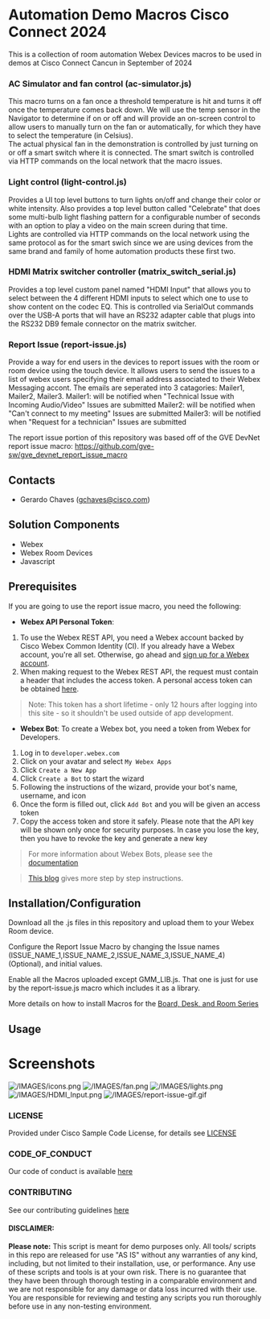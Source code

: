 # Automation Demo Macros Cisco Connect 2024

This is a collection of room automation Webex Devices macros to be used in demos at Cisco Connect Cancun in September of 2024

### AC Simulator and fan control (ac-simulator.js)

This macro turns on a fan once a threshold temperature is hit and turns it off once the temperature comes back down. We will use the temp sensor in the Navigator to determine if on or off and will provide an on-screen control to allow users to manually turn on the fan or automatically, for which they have to select the temperature (in Celsius).  
 The actual physical fan in the demonstration is controlled by just turning on or off a smart switch where it is connected. The smart switch is controlled via HTTP commands on the local network that the macro issues.

### Light control (light-control.js)

Provides a UI top level buttons to turn lights on/off and change their color or white intensity. Also provides a top level button called "Celebrate" that does some multi-bulb light flashing pattern for a configurable number of seconds with an option to play a video on the main screen during that time.  
Lights are controlled via HTTP commands on the local network using the same protocol as for the smart swich since we are using devices from the same brand and family of home automation products these first two.

### HDMI Matrix switcher controller (matrix_switch_serial.js)

Provides a top level custom panel named "HDMI Input" that allows you to select between the 4 different HDMI inputs to select which one to use to show content on the codec EQ. This is controlled via SerialOut commands over the USB-A ports that will have an RS232 adapter cable that plugs into the RS232 DB9 female connector on the matrix switcher.

### Report Issue (report-issue.js)

Provide a way for end users in the devices to report issues with the room or room device using the touch device. It allows users to send the issues to a list of webex users specifying their email address associated to their Webex Messaging accont. The emails are seperated into 3 catagories: Mailer1, Mailer2, Mailer3.
Mailer1: will be notified when "Technical Issue with Incoming Audio/Video" Issues are submitted Mailer2: will be notified when "Can't connect to my meeting" Issues are submitted Mailer3: will be notified when "Request for a technician" Issues are submitted

The report issue portion of this repository was based off of the GVE DevNet report issue macro: https://github.com/gve-sw/gve_devnet_report_issue_macro

## Contacts

- Gerardo Chaves (gchaves@cisco.com)

## Solution Components

- Webex
- Webex Room Devices
- Javascript

## Prerequisites

If you are going to use the report issue macro, you need the following:

- **Webex API Personal Token**:

1. To use the Webex REST API, you need a Webex account backed by Cisco Webex Common Identity (CI). If you already have a Webex account, you're all set. Otherwise, go ahead and [sign up for a Webex account](https://cart.webex.com/sign-up).
2. When making request to the Webex REST API, the request must contain a header that includes the access token. A personal access token can be obtained [here](https://developer.webex.com/docs/getting-started).

> Note: This token has a short lifetime - only 12 hours after logging into this site - so it shouldn't be used outside of app development.

- **Webex Bot**: To create a Webex bot, you need a token from Webex for Developers.

1. Log in to `developer.webex.com`
2. Click on your avatar and select `My Webex Apps`
3. Click `Create a New App`
4. Click `Create a Bot` to start the wizard
5. Following the instructions of the wizard, provide your bot's name, username, and icon
6. Once the form is filled out, click `Add Bot` and you will be given an access token
7. Copy the access token and store it safely. Please note that the API key will be shown only once for security purposes. In case you lose the key, then you have to revoke the key and generate a new key

> For more information about Webex Bots, please see the [documentation](https://developer.webex.com/docs/bots)

> [This blog](https://developer.webex.com/blog/from-zero-to-webex-teams-chatbot-in-15-minutes) gives more step by step instructions.

## Installation/Configuration

Download all the .js files in this repository and upload them to your Webex Room device.

Configure the Report Issue Macro by changing the Issue names (ISSUE_NAME_1,ISSUE_NAME_2,ISSUE_NAME_3,ISSUE_NAME_4) (Optional), and initial values.

Enable all the Macros uploaded except GMM_LIB.js. That one is just for use by the report-issue.js macro which includes it as a library.

More details on how to install Macros for the [Board, Desk, and Room Series](https://help.webex.com/en-us/article/gj962f/Configure-macros-and-user-interface-extensions-for-Board,-Desk,-and-Room-Series)

## Usage

# Screenshots

![/IMAGES/icons.png](/IMAGES/icons.png)
![/IMAGES/fan.png](/IMAGES/fan.png)
![/IMAGES/lights.png](/IMAGES/lights.png)
![/IMAGES/HDMI_Input.png](/IMAGES/HDMI_Input.png)
![/IMAGES/report-issue-gif.gif](/IMAGES/report-issue-gif.gif)

### LICENSE

Provided under Cisco Sample Code License, for details see [LICENSE](LICENSE.md)

### CODE_OF_CONDUCT

Our code of conduct is available [here](CODE_OF_CONDUCT.md)

### CONTRIBUTING

See our contributing guidelines [here](CONTRIBUTING.md)

#### DISCLAIMER:

<b>Please note:</b> This script is meant for demo purposes only. All tools/ scripts in this repo are released for use "AS IS" without any warranties of any kind, including, but not limited to their installation, use, or performance. Any use of these scripts and tools is at your own risk. There is no guarantee that they have been through thorough testing in a comparable environment and we are not responsible for any damage or data loss incurred with their use.
You are responsible for reviewing and testing any scripts you run thoroughly before use in any non-testing environment.
